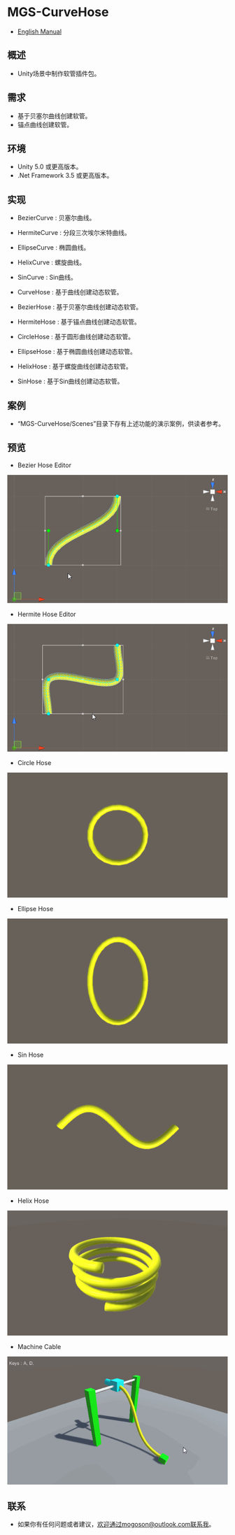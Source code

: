 ﻿# MGS-CurveHose
- [English Manual](./README.md)

## 概述
- Unity场景中制作软管插件包。

## 需求
- 基于贝塞尔曲线创建软管。
- 锚点曲线创建软管。

## 环境
- Unity 5.0 或更高版本。
- .Net Framework 3.5 或更高版本。

## 实现
- BezierCurve : 贝塞尔曲线。

- HermiteCurve : 分段三次埃尔米特曲线。

- EllipseCurve : 椭圆曲线。

- HelixCurve : 螺旋曲线。

- SinCurve : Sin曲线。

- CurveHose : 基于曲线创建动态软管。

- BezierHose : 基于贝塞尔曲线创建动态软管。

- HermiteHose : 基于锚点曲线创建动态软管。

- CircleHose : 基于圆形曲线创建动态软管。

- EllipseHose : 基于椭圆曲线创建动态软管。

- HelixHose : 基于螺旋曲线创建动态软管。

- SinHose : 基于Sin曲线创建动态软管。

## 案例
- “MGS-CurveHose/Scenes”目录下存有上述功能的演示案例，供读者参考。

## 预览
- Bezier Hose Editor

![Bezier Hose Editor](./Attachment/README_Image/BezierHoseEditor.gif)

- Hermite Hose Editor

![Hermite Hose Editor](./Attachment/README_Image/HermiteHoseEditor.gif)

- Circle Hose

![Circle Hose](./Attachment/README_Image/CircleHose.gif)

- Ellipse Hose

![Ellipse Hose](./Attachment/README_Image/EllipseHose.gif)

- Sin Hose

![Sin Hose](./Attachment/README_Image/SinHose.gif)

- Helix Hose

![Helix Hose](./Attachment/README_Image/HelixHose.gif)

- Machine Cable

![Machine Cable](./Attachment/README_Image/MachineCable.gif)

## 联系
- 如果你有任何问题或者建议，欢迎通过mogoson@outlook.com联系我。
